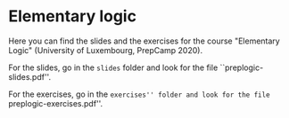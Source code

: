 # Elementary logic

Here you can find the slides and the exercises for the course
"Elementary Logic" (University of Luxembourg, PrepCamp 2020).

For the slides, go in the ``slides`` folder and look for the file
``preplogic-slides.pdf''.

For the exercises, go in the ``exercises'' folder and look for the file
``preplogic-exercises.pdf''.
